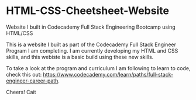 # HTML-CSS-Cheetsheet-Website
Website I built in Codecademy Full Stack Engineering Bootcamp using HTML/CSS

This is a website I built as part of the Codecademy Full Stack Engineer Program I am completing. 
I am currently developing my HTML and CSS skills, and this webiste is a basic build using these new skills. 

To take a look at the program and curriculum I am following to learn to code, check this out: https://www.codecademy.com/learn/paths/full-stack-engineer-career-path.

Cheers!
Cait
